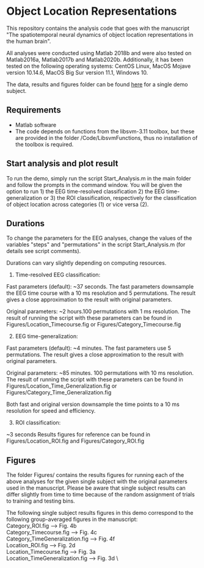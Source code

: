 # Object Location Representations



This repository contains the analysis code that goes with the manuscript "The spatiotemporal neural dynamics of object location representations in the human brain". 

All analyses were conducted using Matlab 2018b and were also tested on Matlab2016a, Matlab2017b and Matlab2020b. Additionally, it has been tested on the following operating systems: CentOS Linux, MacOS Mojave version 10.14.6, MacOS Big Sur version 11.1, Windows 10.

The data, results and figures folder can be found [here](https://osf.io/7zswn/?view_only=db183dde8f4b406aaba5dfc0dd0ae67d) for a single demo subject.


## Requirements

- Matlab software
- The code depends on functions from the libsvm-3.11 toolbox, but these are provided in the folder /Code/LibsvmFunctions, thus no installation of the toolbox is required.


## Start analysis and plot result

To run the demo, simply run the script Start_Analysis.m in the main folder and follow the prompts in the command window. You will be given the option to run 1) the EEG time-resolved classification 2) the EEG time-generalization or 3) the ROI classification, respectively for the classification of object location across categories (1) or vice versa (2).


## Durations

To change the parameters for the EEG analyses, change the values of the variables "steps" and "permutations" in the script Start_Analysis.m (for details see script comments).

Durations can vary slightly depending on computing resources. 

1) Time-resolved EEG classification: 

Fast parameters (default): ~37 seconds. The fast parameters downsample the EEG time course with a 10 ms resolution and 5 permutations. The result gives a close approximation to the result with original parameters.

Original parameters: ~2 hours.100 permutations with 1 ms resolution. The result of running the script with these parameters can be found in Figures/Location_Timecourse.fig or Figures/Category_Timecourse.fig


2) EEG time-generalization:

Fast parameters (default): ~4 minutes. The fast parameters use 5 permutations. The result gives a close approximation to the result with original parameters.

Original parameters: ~85 minutes. 100 permutations with 10 ms resolution. The result of running the script with these parameters can be found in Figures/Location_Time_Generalization.fig or Figures/Category_Time_Generalization.fig

Both fast and original version downsample the time points to a 10 ms resolution for speed and efficiency.


3) ROI classification:

~3 seconds
Results figures for reference can be found in Figures/Location_ROI.fig and Figures/Category_ROI.fig


## Figures

The folder Figures/ contains the results figures for running each of the above analyses for the given single subject with the original parameters used in the manuscript. Please be aware that single subject results can differ slightly from time to time because of the random assignment of trials to training and testing bins.

The following single subject results figures in this demo correspond to the following group-averaged figures in the manuscript: \
Category_ROI.fig --> Fig. 4b \
Category_Timecourse.fig --> Fig. 4c \
Category_TimeGeneralization.fig --> Fig. 4f \
Location_ROI.fig --> Fig. 2d \
Location_Timecourse.fig --> Fig. 3a \
Location_TimeGeneralization.fig --> Fig. 3d \